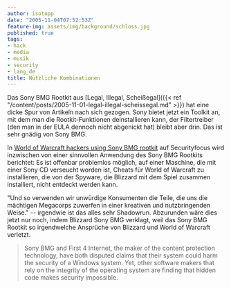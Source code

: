 ```yaml
---
author: isotopp
date: "2005-11-04T07:52:53Z"
feature-img: assets/img/background/schloss.jpg
published: true
tags:
- hack
- media
- musik
- security
- lang_de
title: Nützliche Kombinationen
---
```

Das Sony BMG Rootkit aus 
[Legal, Illegal, Scheißegal]({{< ref "/content/posts/2005-11-01-legal-illegal-scheissegal.md" >}})
hat eine dicke Spur von Artikeln nach sich gezogen. Sony bietet jetzt ein
Toolkit an, mit dem man die Rootkit-Funktionen deinstallieren kann, der
Filtertreiber (den man in der EULA dennoch nicht abgenickt hat) bleibt aber
drin. Das ist sehr gnädig von Sony BMG.

In 
[World of Warcraft hackers using Sony BMG rootkit](http://www.securityfocus.com/brief/34)
auf Securityfocus wird inzwischen von einer sinnvollen Anwendung des Sony
BMG Rootkits berichtet: Es ist offenbar problemlos möglich, auf einer
Maschine, die mit einer Sony CD verseucht worden ist, Cheats für World of
Warcraft zu installieren, die von der Spyware, die Blizzard mit dem Spiel
zusammen installiert, nicht entdeckt werden kann.

"Und so verwenden wir unwürdige Konsumenten die Teile, die uns die mächtigen
Megacorps zuwerfen in einer kreativen und nutzbringenden Weise." --
irgendwie ist das alles sehr Shadowrun. Abzurunden wäre dies jetzt nur noch,
indem Blizzard Sony BMG verklagt, weil das Sony BMG Rootkit so irgendwelche
Ansprüche von Blizzard und World of Warcraft verletzt.

> Sony BMG and First 4 Internet, the maker of the content protection
> technology, have both disputed claims that their system could harm the
> security of a Windows system. Yet, other software makers that rely on the
> integrity of the operating system are finding that hidden code makes
> security impossible.
